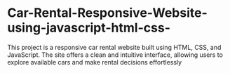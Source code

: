 # Car-Rental-Responsive-Website-using-javascript-html-css-
This project is a responsive car rental website built using HTML, CSS, and JavaScript. The site offers a clean and intuitive interface, allowing users to explore available cars and make rental decisions effortlessly
